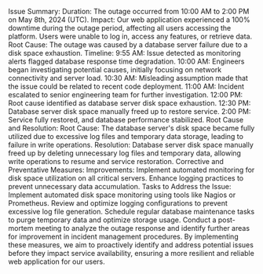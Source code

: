 Issue Summary:
Duration: The outage occurred from 10:00 AM to 2:00 PM on May 8th, 2024 (UTC).
Impact: Our web application experienced a 100% downtime during the outage period, affecting all users accessing the platform. Users were unable to log in, access any features, or retrieve data.
Root Cause: The outage was caused by a database server failure due to a disk space exhaustion.
Timeline:
9:55 AM: Issue detected as monitoring alerts flagged database response time degradation.
10:00 AM: Engineers began investigating potential causes, initially focusing on network connectivity and server load.
10:30 AM: Misleading assumption made that the issue could be related to recent code deployment.
11:00 AM: Incident escalated to senior engineering team for further investigation.
12:00 PM: Root cause identified as database server disk space exhaustion.
12:30 PM: Database server disk space manually freed up to restore service.
2:00 PM: Service fully restored, and database performance stabilized.
Root Cause and Resolution:
Root Cause: The database server's disk space became fully utilized due to excessive log files and temporary data storage, leading to failure in write operations.
Resolution: Database server disk space manually freed up by deleting unnecessary log files and temporary data, allowing write operations to resume and service restoration.
Corrective and Preventative Measures:
Improvements: Implement automated monitoring for disk space utilization on all critical servers. Enhance logging practices to prevent unnecessary data accumulation.
Tasks to Address the Issue:
Implement automated disk space monitoring using tools like Nagios or Prometheus.
Review and optimize logging configurations to prevent excessive log file generation.
Schedule regular database maintenance tasks to purge temporary data and optimize storage usage.
Conduct a post-mortem meeting to analyze the outage response and identify further areas for improvement in incident management procedures.
By implementing these measures, we aim to proactively identify and address potential issues before they impact service availability, ensuring a more resilient and reliable web application for our users.

